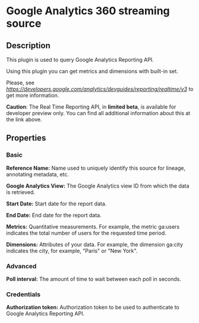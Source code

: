 # Google Analytics 360 streaming source

Description
-----------
This plugin is used to query Google Analytics Reporting API.

Using this plugin you can get metrics and dimensions with built-in set. 

Please, see _https://developers.google.com/analytics/devguides/reporting/realtime/v3_ to get more information.

**Caution**: The Real Time Reporting API, in **limited beta**, is available for developer preview only.
You can find all additional information about this at the link above.

Properties
----------
### Basic

**Reference Name:** Name used to uniquely identify this source for lineage, annotating metadata, etc.

**Google Analytics View:** The Google Analytics view ID from which the data is retrieved.

**Start Date:** Start date for the report data.

**End Date:** End date for the report data.

**Metrics:** Quantitative measurements. For example, the metric ga:users indicates the total number of users for the requested time period.

**Dimensions:** Attributes of your data. For example, the dimension ga:city indicates the city, for example, "Paris" or "New York".

### Advanced

**Poll interval:** The amount of time to wait between each poll in seconds.

### Credentials

**Authorization token:** Authorization token to be used to authenticate to Google Analytics Reporting API.
